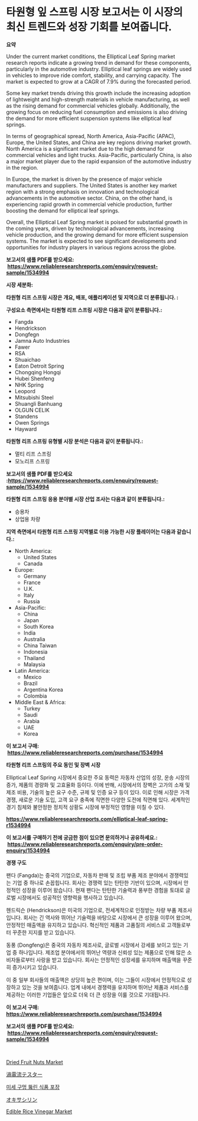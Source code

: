 <p><h1>타원형 잎 스프링 시장 보고서는 이 시장의 최신 트렌드와 성장 기회를 보여줍니다.</h1></p><p><strong>요약</strong></p>
<p><p>Under the current market conditions, the Elliptical Leaf Spring market research reports indicate a growing trend in demand for these components, particularly in the automotive industry. Elliptical leaf springs are widely used in vehicles to improve ride comfort, stability, and carrying capacity. The market is expected to grow at a CAGR of 7.9% during the forecasted period.</p><p>Some key market trends driving this growth include the increasing adoption of lightweight and high-strength materials in vehicle manufacturing, as well as the rising demand for commercial vehicles globally. Additionally, the growing focus on reducing fuel consumption and emissions is also driving the demand for more efficient suspension systems like elliptical leaf springs.</p><p>In terms of geographical spread, North America, Asia-Pacific (APAC), Europe, the United States, and China are key regions driving market growth. North America is a significant market due to the high demand for commercial vehicles and light trucks. Asia-Pacific, particularly China, is also a major market player due to the rapid expansion of the automotive industry in the region.</p><p>In Europe, the market is driven by the presence of major vehicle manufacturers and suppliers. The United States is another key market region with a strong emphasis on innovation and technological advancements in the automotive sector. China, on the other hand, is experiencing rapid growth in commercial vehicle production, further boosting the demand for elliptical leaf springs.</p><p>Overall, the Elliptical Leaf Spring market is poised for substantial growth in the coming years, driven by technological advancements, increasing vehicle production, and the growing demand for more efficient suspension systems. The market is expected to see significant developments and opportunities for industry players in various regions across the globe.</p></p>
<p><strong>보고서의 샘플 PDF를 받으세요: &nbsp;<a href="https://www.reliableresearchreports.com/enquiry/request-sample/1534994">https://www.reliableresearchreports.com/enquiry/request-sample/1534994</a></strong></p>
<p><strong>시장 세분화:</strong></p>
<p><strong> 타원형 리프 스프링 시장은 개요, 배포, 애플리케이션 및 지역으로 더 분류됩니다. :</strong></p>
<p><strong>구성요소 측면에서는 타원형 리프 스프링 시장은 다음과 같이 분류됩니다.:</strong></p>
<p><ul><li>Fangda</li><li>Hendrickson</li><li>Dongfegn</li><li>Jamna Auto Industries</li><li>Fawer</li><li>RSA</li><li>Shuaichao</li><li>Eaton Detroit Spring</li><li>Chongqing Hongqi</li><li>Hubei Shenfeng</li><li>NHK Spring</li><li>Leopord</li><li>Mitsubishi Steel</li><li>Shuangli Banhuang</li><li>OLGUN CELIK</li><li>Standens</li><li>Owen Springs</li><li>Hayward</li></ul></p>
<p><strong> 타원형 리프 스프링 유형별 시장 분석은 다음과 같이 분류됩니다.:</strong></p>
<p><ul><li>멀티 리프 스프링</li><li>모노리프 스프링</li></ul></p>
<p><strong>보고서의 샘플 PDF를 받으세요 :<a href="https://www.reliableresearchreports.com/enquiry/request-sample/1534994">https://www.reliableresearchreports.com/enquiry/request-sample/1534994</a></strong></p>
<p><strong> 타원형 리프 스프링 응용 분야별 시장 산업 조사는 다음과 같이 분류됩니다.:</strong></p>
<p><ul><li>승용차</li><li>상업용 차량</li></ul></p>
<p><strong>지역 측면에서 타원형 리프 스프링 지역별로 이용 가능한 시장 플레이어는 다음과 같습니다.:</strong></p>
<p><ul>
    <li>
        North America:
        <ul>
            <li>United States</li>
            <li>Canada</li>
        </ul>
    </li>
    <li>
        Europe:
        <ul>
            <li>Germany</li>
            <li>France</li>
            <li>U.K.</li>
            <li>Italy</li>
            <li>Russia</li>
        </ul>
    </li>
    <li>
        Asia-Pacific:
        <ul>
            <li>China</li>
            <li>Japan</li>
            <li>South Korea</li>
            <li>India</li>
            <li>Australia</li>
            <li>China Taiwan</li>
            <li>Indonesia</li>
            <li>Thailand</li>
            <li>Malaysia</li>
        </ul>
    </li>
    <li>
        Latin America:
        <ul>
            <li>Mexico</li>
            <li>Brazil</li>
            <li>Argentina Korea</li>
            <li>Colombia</li>
        </ul>
    </li>
    <li>
        Middle East & Africa:
        <ul>
            <li>Turkey</li>
            <li>Saudi</li>
            <li>Arabia</li>
            <li>UAE</li>
            <li>Korea</li>
        </ul>
    </li>
    </ul></p>
<p><strong>이 보고서 구매: &nbsp;<a href="https://www.reliableresearchreports.com/purchase/1534994">https://www.reliableresearchreports.com/purchase/1534994</a></strong></p>
<p><strong>타원형 리프 스프링의 주요 동인 및 장벽 시장</strong></p>
<p><p>Elliptical Leaf Spring 시장에서 중요한 주요 동력은 자동차 산업의 성장, 운송 시장의 증가, 제품의 경량화 및 고효율화 등이다. 이에 반해, 시장에서의 장벽은 고가의 소재 및 제조 비용, 기술의 높은 요구 수준, 규제 및 인증 요구 등이 있다. 이로 인해 시장은 가격 경쟁, 새로운 기술 도입, 고객 요구 충족에 직면한 다양한 도전에 직면해 있다. 세계적인 경기 침체와 불안정한 정치적 상황도 시장에 부정적인 영향을 미칠 수 있다.</p></p>
<p><strong><a href="https://www.reliableresearchreports.com/elliptical-leaf-spring-r1534994">https://www.reliableresearchreports.com/elliptical-leaf-spring-r1534994</a></strong></p>
<p><strong>이 보고서를 구매하기 전에 궁금한 점이 있으면 문의하거나 공유하세요.: &nbsp;<a href="https://www.reliableresearchreports.com/enquiry/pre-order-enquiry/1534994">https://www.reliableresearchreports.com/enquiry/pre-order-enquiry/1534994</a></strong></p>
<p><strong>경쟁 구도</strong></p>
<p><p>팬다 (Fangda)는 중국의 기업으로, 자동차 판매 및 조립 부품 제조 분야에서 경쟁력있는 기업 중 하나로 손꼽힙니다. 회사는 경쟁력 있는 탄탄한 기반이 있으며, 시장에서 안정적인 성장을 이루어 왔습니다. 현재 팬다는 탄탄한 기술력과 풍부한 경험을 토대로 글로벌 시장에서도 성공적인 영향력을 행사하고 있습니다.</p><p>헨드릭슨 (Hendrickson)은 미국의 기업으로, 전세계적으로 인정받는 차량 부품 제조사입니다. 회사는 긴 역사와 뛰어난 기술력을 바탕으로 시장에서 큰 성장을 이루어 왔으며, 안정적인 매출액을 유지하고 있습니다. 혁신적인 제품과 고품질의 서비스로 고객들로부터 꾸준한 지지를 받고 있습니다.</p><p>동풍 (Dongfeng)은 중국의 자동차 제조사로, 글로벌 시장에서 강세를 보이고 있는 기업 중 하나입니다. 제조업 분야에서의 뛰어난 역량과 신뢰성 있는 제품으로 인해 많은 소비자들로부터 사랑을 받고 있습니다. 회사는 안정적인 성장세를 유지하며 매출액을 꾸준히 증가시키고 있습니다.</p><p>이 중 일부 회사들의 매출액은 상당히 높은 편이며, 이는 그들이 시장에서 안정적으로 성장하고 있는 것을 보여줍니다. 업계 내에서 경쟁력을 유지하며 뛰어난 제품과 서비스를 제공하는 이러한 기업들은 앞으로 더욱 더 큰 성장을 이룰 것으로 기대됩니다.</p></p>
<p><strong>이 보고서 구매: &nbsp; <a href="https://www.reliableresearchreports.com/purchase/1534994">https://www.reliableresearchreports.com/purchase/1534994</a></strong></p>
<p><strong>보고서의 샘플 PDF를 받으세요: &nbsp;<a href="https://www.reliableresearchreports.com/enquiry/request-sample/1534994">https://www.reliableresearchreports.com/enquiry/request-sample/1534994</a></strong><strong></strong></p>
<p>&nbsp;</p>
<p><p><a href="https://github.com/singletonthaxterkelliehr2df/Market-Research-Report-List-1/blob/main/dried-fruit-nuts-market.md">Dried Fruit Nuts Market</a></p><p><a href="https://medium.com/@kelscdowell78456/%E3%82%A8%E3%83%87%E3%82%A3%E3%82%AB%E3%83%AC%E3%83%B3%E3%83%88%E3%83%86%E3%82%B9%E3%82%BF%E3%83%BC%E3%81%AE%E5%B8%82%E5%A0%B4%E3%81%AF-2031%E5%B9%B4%E3%81%BE%E3%81%A7%E3%81%AE%E5%B8%82%E5%A0%B4%E3%82%B7%E3%82%A7%E3%82%A2-%E3%82%B5%E3%82%A4%E3%82%BA-%E3%81%8A%E3%82%88%E3%81%B3%E4%BA%88%E6%B8%AC%E3%81%95%E3%82%8C%E3%82%8B%E4%BA%88%E6%B8%AC%E3%81%AB%E7%84%A6%E7%82%B9%E3%82%92%E5%BD%93%E3%81%A6%E3%81%A6%E3%81%84%E3%81%BE%E3%81%99-5c68ecb3b687">渦電流テスター</a></p><p><a href="https://medium.com/@rickymetzdvm/%EB%AF%B8%EC%84%B8-%EA%B5%AC%EB%A9%8D%EC%9D%B4-%EB%9A%AB%EB%A6%B0-%EC%8B%9D%ED%92%88-%ED%8F%AC%EC%9E%A5-%EC%8B%9C%EC%9E%A5-%EA%B7%9C%EB%AA%A8-cagr-%ED%8A%B8%EB%A0%8C%EB%93%9C-2024-2030-c022717b8869">미세 구멍 뚫린 식품 포장</a></p><p><a href="https://github.com/CloydAbbott2023/Market-Research-Report-List-1/blob/main/885037120164.md">オキサシリン</a></p><p><a href="https://github.com/kufem1/Market-Research-Report-List-2/blob/main/edible-rice-vinegar-market.md">Edible Rice Vinegar Market</a></p></p>